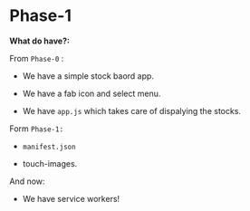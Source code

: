 # Phase-1

__What do have?:__

From `Phase-0` :

* We have a simple stock baord app.

* We have a fab icon and select menu.

* We have `app.js` which takes care of dispalying the stocks.

Form `Phase-1:`

* `manifest.json` 

* touch-images.

And now:

* We have service workers!
